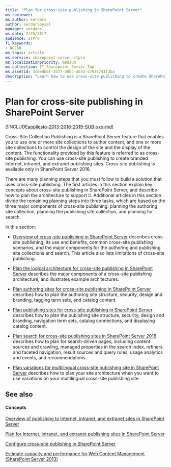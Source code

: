 ```yaml
---
title: "Plan for cross-site publishing in SharePoint Server"
ms.reviewer: 
ms.author: serdars
author: SerdarSoysal
manager: serdars
ms.date: 7/25/2017
audience: ITPro
f1.keywords:
- NOCSH
ms.topic: article
ms.service: sharepoint-server-itpro
ms.localizationpriority: medium
ms.collection: IT_Sharepoint_Server_Top
ms.assetid: 3c0edb6f-3b77-48bc-a542-57626741f3ba
description: "Learn how to use cross-site publishing to create SharePoint Server sites that display search-driven content on Internet, intranet, and extranet sites."
---
```


# Plan for cross-site publishing in SharePoint Server

[!INCLUDE[appliesto-2013-2016-2019-SUB-xxx-md](../includes/appliesto-2013-2016-2019-SUB-xxx-md.md)] 
  
Cross-Site Collection Publishing is a SharePoint Server feature that enables you to use one or more site collections to author content, and one or more site collections to control the design of the site and the display of the content. The functionality provided by this feature is referred to as cross-site publishing. You can use cross-site publishing to create branded Internet, intranet, and extranet publishing sites. Cross-site publishing is available only in SharePoint Server 2016.
  
There are many planning steps that you must follow to build a solution that uses cross-site publishing. The first articles in this section explain key concepts about cross-site publishing in SharePoint Server, and describe how to plan the architecture to support it. Additional articles in this section divide the remaining planning steps into three tasks, which are based on the three major components of cross-site publishing: planning the authoring site collection, planning the publishing site collection, and planning for search.
  
In this section:
  
- [Overview of cross-site publishing in SharePoint Server](overview-of-cross-site-publishing.md) describes cross-site publishing, its use and benefits, common cross-site publishing scenarios, and the major components for the authoring and publishing site collections and search. This article also lists limitations of cross-site publishing. 
    
- [Plan the logical architecture for cross-site publishing in SharePoint Server](plan-the-logical-architecture-for-cross-site-publishing.md) describes the major components of a cross-site publishing architecture, and illustrates example architectures. 
    
- [Plan authoring sites for cross-site publishing in SharePoint Server](plan-sharepoint-authoring-sites-for-cross-site-publishing.md) describes how to plan the authoring site structure, security, design and branding, tagging term sets, and catalog content. 
    
- [Plan publishing sites for cross-site publishing in SharePoint Server](plan-sharepoint-publishing-sites-for-cross-site-publishing.md) describes how to plan the publishing site structure, security, design and branding, navigation term sets, catalog connections, and displaying catalog content. 
    
- [Plan search for cross-site publishing sites in SharePoint Server 2016](plan-search-for-sharepoint-cross-site-publishing-sites.md) describes how to plan for search-driven pages, including content sources and crawling, managed properties in the search index, refiners and faceted navigation, result sources and query rules, usage analytics and events, and recommendations. 
    
- [Plan variations for multilingual cross-site publishing site in SharePoint Server](plan-variations-for-multilingual-cross-site-publishing-site.md) describes how to plan your site architecture when you want to use variations on your multilingual cross-site publishing site. 
    
## See also

#### Concepts

[Overview of publishing to Internet, intranet, and extranet sites in SharePoint Server](overview-of-publishing-to-internet-intranet-and-extranet-sites.md)
  
[Plan for Internet, intranet, and extranet publishing sites in SharePoint Server](plan-for-internet-intranet-and-extranet-publishing-sites.md)
  
[Configure cross-site publishing in SharePoint Server](configure-cross-site-publishing.md)
  
[Estimate capacity and performance for Web Content Management (SharePoint Server 2013)](web-content-management-capacity-and-performance.md)

